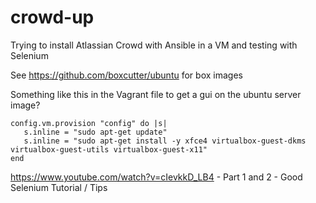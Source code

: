 # crowd-up

Trying to install Atlassian Crowd with Ansible in a VM and testing with Selenium

See https://github.com/boxcutter/ubuntu for box images

Something like this in the Vagrant file to get a gui on the ubuntu server image?

	config.vm.provision "config" do |s|
       s.inline = "sudo apt-get update"
	   s.inline = "sudo apt-get install -y xfce4 virtualbox-guest-dkms virtualbox-guest-utils virtualbox-guest-x11"
	end	
	
	
https://www.youtube.com/watch?v=cIevkkD_LB4 - Part 1 and 2 - Good Selenium Tutorial / Tips

